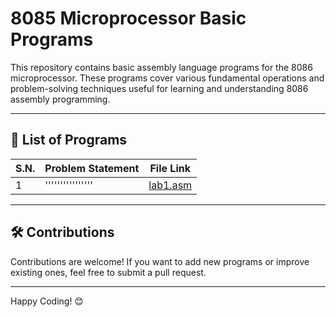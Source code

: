# 8085 Microprocessor Basic Programs

This repository contains basic assembly language programs for the 8086 microprocessor. These programs cover various fundamental operations and problem-solving techniques useful for learning and understanding 8086 assembly programming.

---

## 📂 List of Programs  

| S.N.  | Problem Statement | File Link |
|----|------------------|-----------|
| 1  | '''''''''''''''' | [lab1.asm](lab1.asm) |

---

## 🛠️ Contributions
Contributions are welcome! If you want to add new programs or improve existing ones, feel free to submit a pull request.

---
Happy Coding! 😊
